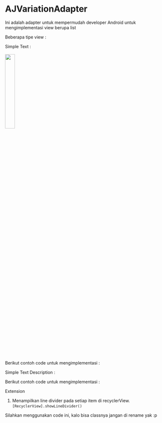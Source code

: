 # AJVariationAdapter

Ini adalah adapter untuk mempermudah developer Android untuk mengimplementasi view berupa list

Beberapa tipe view :

Simple Text :
</br></br>
<img src="../assets/screenshots/view_holder_simple_text.png" width="25%" height="25%">
</br></br>
  
Berikut contoh code untuk mengimplementasi :

<insert code here>
  
Simple Text Description :

<insert screenshot here>
  
Berikut contoh code untuk mengimplementasi :

<insert code here>
  
  
Extension
1. Menampilkan line divider pada setiap item di recyclerView.
```[RecyclerView].showLineDivider()```
  
Silahkan menggunakan code ini, kalo bisa classnya jangan di rename yak :p
